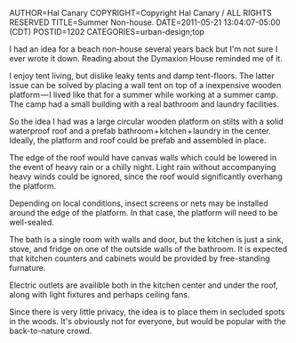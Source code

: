 AUTHOR=Hal Canary
COPYRIGHT=Copyright Hal Canary / ALL RIGHTS RESERVED
TITLE=Summer Non-house.
DATE=2011-05-21 13:04:07-05:00 (CDT)
POSTID=1202
CATEGORIES=urban-design;top

I had an idea for a beach non-house several years back but I'm not sure I ever wrote it down. Reading about the Dymaxion House reminded me of it.

I enjoy tent living, but dislike leaky tents and damp tent-floors. The latter issue can be solved by placing a wall tent on top of a inexpensive wooden platform — I lived like that for a summer while working at a summer camp. The camp had a small building with a real bathroom and laundry facilities.

So the idea I had was a large circular wooden platform on stilts with a solid waterproof roof and a prefab bathroom + kitchen + laundry in the center. Ideally, the platform and roof could be prefab and assembled in place.

The edge of the roof would have canvas walls which could be lowered in the event of heavy rain or a chilly night. Light rain without accompanying heavy winds could be ignored, since the roof would significantly overhang the platform.

Depending on local conditions, insect screens or nets may be installed around the edge of the platform. In that case, the platform will need to be well-sealed.

The bath is a single room with walls and door, but the kitchen is just a sink, stove, and fridge on one of the outside walls of the bathroom. It is expected that kitchen counters and cabinets would be provided by free-standing furnature.

Electric outlets are availible both in the kitchen center and under the roof, along with light fixtures and perhaps ceiling fans.

Since there is very little privacy, the idea is to place them in secluded spots in the woods. It's obviously not for everyone, but would be popular with the back-to-nature crowd.
